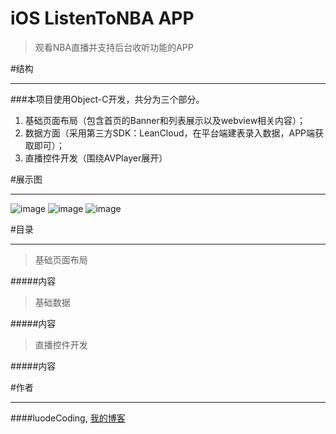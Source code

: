 # iOS ListenToNBA APP

> 观看NBA直播并支持后台收听功能的APP

#结构
*******
###本项目使用Object-C开发，共分为三个部分。

1. 基础页面布局（包含首页的Banner和列表展示以及webview相关内容）；
2. 数据方面（采用第三方SDK：LeanCloud，在平台端建表录入数据，APP端获取即可）；
3. 直播控件开发（围绕AVPlayer展开）



#展示图
*******

![image](https://luodecoding.github.io/images/ListenToNBA/ListenNBADemo1.png)
![image](https://luodecoding.github.io/images/ListenToNBA/ListenNBADemo2.png)
![image](https://luodecoding.github.io/images/ListenToNBA/ListenNBADemo3.png)

#目录
*******

>基础页面布局

#####内容



>基础数据

#####内容



>直播控件开发

#####内容



#作者
*******

####luodeCoding, [我的博客](luodeCoding.github.io)